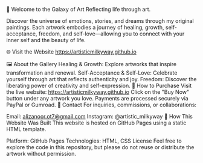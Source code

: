 🎨 Welcome to the Galaxy of Art
Reflecting life through art.

Discover the universe of emotions, stories, and dreams through my original paintings. Each artwork embodies a journey of healing, growth, self-acceptance, freedom, and self-love—allowing you to connect with your inner self and the beauty of life.

🌐 Visit the Website
https://artisticmilkyway.github.io

🖼️ About the Gallery
Healing & Growth: Explore artworks that inspire transformation and renewal.
Self-Acceptance & Self-Love: Celebrate yourself through art that reflects authenticity and joy.
Freedom: Discover the liberating power of creativity and self-expression.
🛒 How to Purchase
Visit the live website: https://artisticmilkyway.github.io
Click on the "Buy Now" button under any artwork you love.
Payments are processed securely via PayPal or Gumroad.
📧 Contact
For inquiries, commissions, or collaborations:

Email: alizanoor.ot7@gmail.com
Instagram: @artistic_milkyway
🚀 How This Website Was Built
This website is hosted on GitHub Pages using a static HTML template.

Platform: GitHub Pages
Technologies: HTML, CSS
License
Feel free to explore the code in this repository, but please do not reuse or distribute the artwork without permission.
